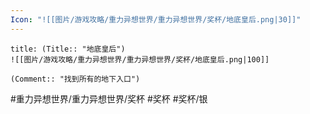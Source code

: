 ```yaml
---
Icon: "![[图片/游戏攻略/重力异想世界/重力异想世界/奖杯/地底皇后.png|30]]"
---
```

```ad-common-silver-trophy
title: (Title:: "地底皇后")
![[图片/游戏攻略/重力异想世界/重力异想世界/奖杯/地底皇后.png|100]]

(Comment:: "找到所有的地下入口")
```

#重力异想世界/重力异想世界/奖杯 #奖杯 #奖杯/银
